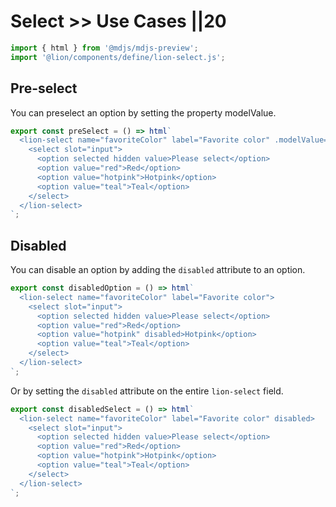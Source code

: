 # Select >> Use Cases ||20

```js script
import { html } from '@mdjs/mdjs-preview';
import '@lion/components/define/lion-select.js';
```

## Pre-select

You can preselect an option by setting the property modelValue.

```js preview-story
export const preSelect = () => html`
  <lion-select name="favoriteColor" label="Favorite color" .modelValue=${'hotpink'}>
    <select slot="input">
      <option selected hidden value>Please select</option>
      <option value="red">Red</option>
      <option value="hotpink">Hotpink</option>
      <option value="teal">Teal</option>
    </select>
  </lion-select>
`;
```

## Disabled

You can disable an option by adding the `disabled` attribute to an option.

```js preview-story
export const disabledOption = () => html`
  <lion-select name="favoriteColor" label="Favorite color">
    <select slot="input">
      <option selected hidden value>Please select</option>
      <option value="red">Red</option>
      <option value="hotpink" disabled>Hotpink</option>
      <option value="teal">Teal</option>
    </select>
  </lion-select>
`;
```

Or by setting the `disabled` attribute on the entire `lion-select` field.

```js preview-story
export const disabledSelect = () => html`
  <lion-select name="favoriteColor" label="Favorite color" disabled>
    <select slot="input">
      <option selected hidden value>Please select</option>
      <option value="red">Red</option>
      <option value="hotpink">Hotpink</option>
      <option value="teal">Teal</option>
    </select>
  </lion-select>
`;
```
